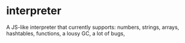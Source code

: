 # interpreter
A JS-like interpreter that currently supports:
numbers, 
strings, 
arrays, 
hashtables, 
functions, 
a lousy GC, 
a lot of bugs, 
